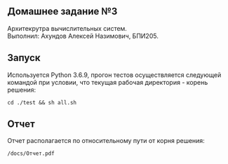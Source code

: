 ## Домашнее задание №3
Архитекрутра вычислительных систем.  
Выполнил: Ахундов Алексей Назимович, БПИ205.

## Запуск
Используется Python 3.6.9, прогон тестов осуществляется следующей командой при условии, что текущая рабочая директория - корень решения:
```shell
cd ./test && sh all.sh
```

## Отчет
Отчет располагается по относительному пути от корня решения:
```text
/docs/Отчет.pdf
```
